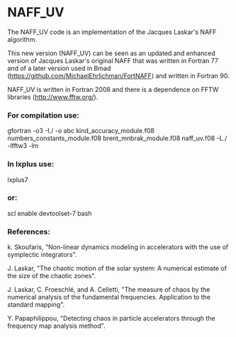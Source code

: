 # NAFF_UV
The NAFF_UV code is an implementation of the Jacques Laskar's NAFF algorithm.

This new version (NAFF_UV) can be seen as an updated and enhanced version of Jacques Laskar's original NAFF that was written in Fortran 77 and of a later version used in Bmad (https://github.com/MichaelEhrlichman/FortNAFF) and written in Fortran 90.

NAFF_UV is written in Fortran 2008 and there is a dependence on FFTW libraries (http://www.fftw.org/).

### For compilation use:
gfortran -o3 -I./ -o abc kind_accuracy_module.f08 numbers_constants_module.f08 brent_mnbrak_module.f08 naff_uv.f08 -L./ -lfftw3 -lm
 
### In lxplus use:
 lxplus7
### or: 
 scl enable devtoolset-7 bash

### References:
k. Skoufaris, "Non-linear dynamics modeling in accelerators with the use of symplectic integrators".

J. Laskar, "The chaotic motion of the solar system: A numerical estimate of the size of the chaotic zones".

J. Laskar, C. Froeschlé, and A. Celletti, "The measure of chaos by the numerical analysis of the fundamental frequencies. Application to the standard mapping".

Y. Papaphilippou, "Detecting chaos in particle accelerators through the frequency map analysis method".
